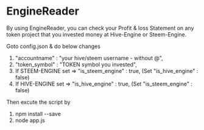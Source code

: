 # EngineReader
By using EngineReader, you can check your Profit & loss Statement on any token project that you invested money at Hive-Engine or Steem-Engine.

Goto config.json & do below changes
01. "accountname" : "your hive/steem username - without @",
02. "token_symbol" : "TOKEN symbol you invested",
03. If STEEM-ENGINE set => "is_steem_engine" : true, (Set "is_hive_engine" : false)
04. If HIVE-ENGINE set => "is_hive_engine" : true, (Set "is_steem_engine" : false)

Then excute the script by
01. npm install --save
02. node app.js
